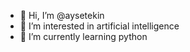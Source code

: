 - 👋 Hi, I’m @aysetekin
- 👀 I’m interested in artificial intelligence
- 🌱 I’m currently learning python


<!---
aysetekin/aysetekin is a ✨ special ✨ repository because its `README.md` (this file) appears on your GitHub profile.
You can click the Preview link to take a look at your changes.
--->
